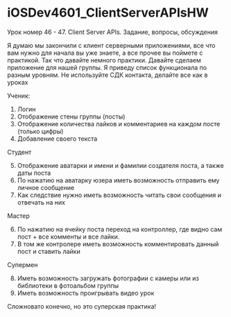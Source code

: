 # iOSDev4601_ClientServerAPIsHW

Урок номер 46 - 47. Client Server APIs. Задание, вопросы, обсуждения

Я думаю мы закончили с клиент серверными приложениями, все что вам нужно для начала вы уже знаете, а все прочее вы поймете с практикой. Так что давайте немного практики. Давайте сделаем приложение для нашей группы. Я приведу список функционала по разным уровням. Не используйте СДК контакта, делайте все как в уроках

Ученик:

1. Логин
2. Отображение стены группы (посты)
3. Отображение количества лайков и комментариев на каждом посте (только цифры)
4. Добавление своего текста

Студент

5. Отображение аватарки и имени и фамилии создателя поста, а также даты поста
6. По нажатию на аватарку юзера иметь возможность отправить ему личное сообщение
7. Как следствие нужно иметь возможность читать свои сообщения и отвечать на них

Мастер

6. По нажатию на ячейку поста переход на контроллер, где видно сам пост + все комменты и все лайки.
7. В том же контролере иметь возможность комментировать данный пост и ставить лайки

Супермен

8. Иметь возможность загружать фотографии с камеры или из библиотеки в фотоальбом группы
9. Иметь возможность проигрывать видео урок 

Сложновато конечно, но это суперская практика!
